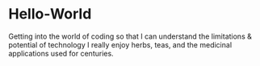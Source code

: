 # Hello-World


Getting into the world of coding so that I can understand the limitations &amp; potential of technology 
I really enjoy herbs, teas, and the medicinal applications used for centuries.

